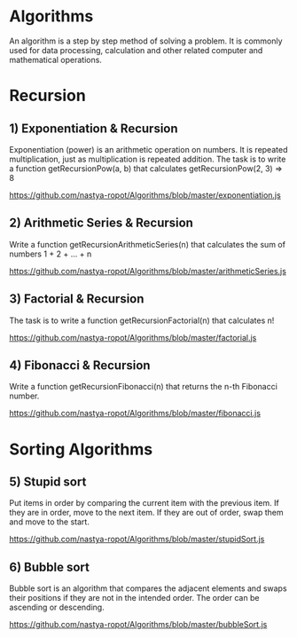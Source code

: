 # Algorithms
An algorithm is a step by step method of solving a problem. It is commonly used for data processing, calculation and other related computer and mathematical operations.

# Recursion

## 1) Exponentiation & Recursion

Exponentiation (power) is an arithmetic operation on numbers. It is repeated multiplication, just as multiplication is repeated addition. The task is to write a function getRecursionPow(a, b) that calculates getRecursionPow(2, 3) => 8

https://github.com/nastya-ropot/Algorithms/blob/master/exponentiation.js

## 2) Arithmetic Series & Recursion

Write a function getRecursionArithmeticSeries(n) that calculates the sum of numbers 1 + 2 + ... + n

https://github.com/nastya-ropot/Algorithms/blob/master/arithmeticSeries.js

## 3) Factorial & Recursion

The task is to write a function getRecursionFactorial(n) that calculates n!

https://github.com/nastya-ropot/Algorithms/blob/master/factorial.js

## 4) Fibonacci & Recursion

Write a function getRecursionFibonacci(n) that returns the n-th Fibonacci number.

https://github.com/nastya-ropot/Algorithms/blob/master/fibonacci.js

# Sorting Algorithms

## 5) Stupid sort

Put items in order by comparing the current item with the previous item. If they are in order, move to the next item. If they are out of order, swap them and move to the start.

https://github.com/nastya-ropot/Algorithms/blob/master/stupidSort.js

## 6) Bubble sort

Bubble sort is an algorithm that compares the adjacent elements and swaps their positions if they are not in the intended order. The order can be ascending or descending.

https://github.com/nastya-ropot/Algorithms/blob/master/bubbleSort.js
